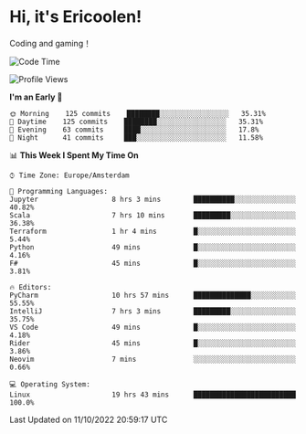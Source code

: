 # Hi, it's Ericoolen!
Coding and gaming！

<!--START_SECTION:waka-->
![Code Time](http://img.shields.io/badge/Code%20Time-441%20hrs%2025%20mins-blue)

![Profile Views](http://img.shields.io/badge/Profile%20Views-1-blue)

**I'm an Early 🐤** 

```text
🌞 Morning    125 commits    ████████░░░░░░░░░░░░░░░░░   35.31% 
🌆 Daytime    125 commits    ████████░░░░░░░░░░░░░░░░░   35.31% 
🌃 Evening    63 commits     ████░░░░░░░░░░░░░░░░░░░░░   17.8% 
🌙 Night      41 commits     ███░░░░░░░░░░░░░░░░░░░░░░   11.58%

```


📊 **This Week I Spent My Time On** 

```text
⌚︎ Time Zone: Europe/Amsterdam

💬 Programming Languages: 
Jupyter                  8 hrs 3 mins        ██████████░░░░░░░░░░░░░░░   40.82% 
Scala                    7 hrs 10 mins       █████████░░░░░░░░░░░░░░░░   36.38% 
Terraform                1 hr 4 mins         █░░░░░░░░░░░░░░░░░░░░░░░░   5.44% 
Python                   49 mins             █░░░░░░░░░░░░░░░░░░░░░░░░   4.16% 
F#                       45 mins             █░░░░░░░░░░░░░░░░░░░░░░░░   3.81%

🔥 Editors: 
PyCharm                  10 hrs 57 mins      ██████████████░░░░░░░░░░░   55.55% 
IntelliJ                 7 hrs 3 mins        █████████░░░░░░░░░░░░░░░░   35.75% 
VS Code                  49 mins             █░░░░░░░░░░░░░░░░░░░░░░░░   4.18% 
Rider                    45 mins             █░░░░░░░░░░░░░░░░░░░░░░░░   3.86% 
Neovim                   7 mins              ░░░░░░░░░░░░░░░░░░░░░░░░░   0.66%

💻 Operating System: 
Linux                    19 hrs 43 mins      █████████████████████████   100.0%

```


 Last Updated on 11/10/2022 20:59:17 UTC
<!--END_SECTION:waka-->


